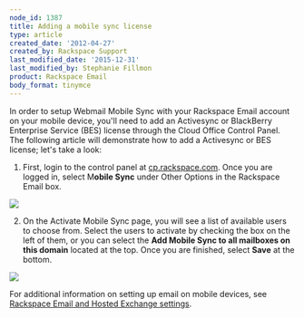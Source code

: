 ```yaml
---
node_id: 1387
title: Adding a mobile sync license
type: article
created_date: '2012-04-27'
created_by: Rackspace Support
last_modified_date: '2015-12-31'
last_modified_by: Stephanie Fillmon
product: Rackspace Email
body_format: tinymce
---
```


<div>

<span><span><span>In order to setup Webmail Mobile Sync with your
Rackspace Email account on your mobile device, you'll need to add an
Activesync or BlackBerry Enterprise Service (BES) license through the
Cloud Office Control Panel. The following article will demonstrate how
to add a Activesync or BES license; let's take a
look:</span></span></span>

</div>

<div>



</div>

1.  <div>

    <span><span><span><span>First, login to the control panel
    at </span></span></span></span><span><span><span>[<span>cp.rackspace.com</span>](http://cp.rackspace.com)</span></span></span><span><span><span><span>.
    Once you are logged in, select M**obile Sync** under Other Options
    in the Rackspace Email box.</span></span></span></span>

    </div>

<div>

![](http://c14989208.r8.cf2.rackcdn.com/webmail1.png)

</div>

<div>



</div>

2.  <div>

    <span><span><span>On the Activate Mobile Sync page, you will see a
    list of available users to choose from. Select the users to activate
    by checking the box on the left of them, or you <span>can select
    the </span>**Add Mobile Sync to all mailboxes on this domain**
    located at the top. Once you are finished, select **Save** at the
    bottom. </span></span></span>

    </div>

<div>

![](http://c14989208.r8.cf2.rackcdn.com/webmail2.png)

</div>



<div>

For additional information on setting up email on mobile devices, see
[Rackspace Email and Hosted Exchange
settings](/how-to/rackspace-email-and-hosted-exchange-settings).

</div>

